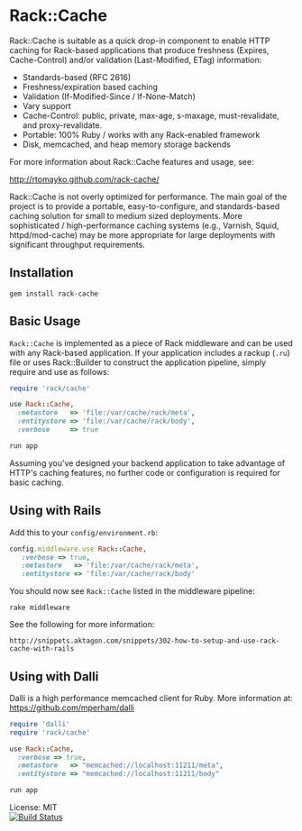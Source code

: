 Rack::Cache
===========

Rack::Cache is suitable as a quick drop-in component to enable HTTP caching for
Rack-based applications that produce freshness (Expires, Cache-Control) and/or
validation (Last-Modified, ETag) information:

  * Standards-based (RFC 2616)
  * Freshness/expiration based caching
  * Validation (If-Modified-Since / If-None-Match)
  * Vary support
  * Cache-Control: public, private, max-age, s-maxage, must-revalidate,
    and proxy-revalidate.
  * Portable: 100% Ruby / works with any Rack-enabled framework
  * Disk, memcached, and heap memory storage backends

For more information about Rack::Cache features and usage, see:

http://rtomayko.github.com/rack-cache/

Rack::Cache is not overly optimized for performance. The main goal of the
project is to provide a portable, easy-to-configure, and standards-based
caching solution for small to medium sized deployments. More sophisticated /
high-performance caching systems (e.g., Varnish, Squid, httpd/mod-cache) may be
more appropriate for large deployments with significant throughput requirements.

Installation
------------

    gem install rack-cache

Basic Usage
-----------

`Rack::Cache` is implemented as a piece of Rack middleware and can be used with
any Rack-based application. If your application includes a rackup (`.ru`) file
or uses Rack::Builder to construct the application pipeline, simply require
and use as follows:

```Ruby
require 'rack/cache'

use Rack::Cache,
  :metastore   => 'file:/var/cache/rack/meta',
  :entitystore => 'file:/var/cache/rack/body',
  :verbose     => true

run app
```

Assuming you've designed your backend application to take advantage of HTTP's
caching features, no further code or configuration is required for basic
caching.

Using with Rails
----------------

Add this to your `config/environment.rb`:

```Ruby
config.middleware.use Rack::Cache,
   :verbose => true,
   :metastore   => 'file:/var/cache/rack/meta',
   :entitystore => 'file:/var/cache/rack/body'
```

You should now see `Rack::Cache` listed in the middleware pipeline:

    rake middleware

See the following for more information:

    http://snippets.aktagon.com/snippets/302-how-to-setup-and-use-rack-cache-with-rails

Using with Dalli
----------------

Dalli is a high performance memcached client for Ruby.
More information at: https://github.com/mperham/dalli

```Ruby
require 'dalli'
require 'rack/cache'

use Rack::Cache,
  :verbose => true,
  :metastore   => "memcached://localhost:11211/meta",
  :entitystore => "memcached://localhost:11211/body"

run app
```

License: MIT<br/>
[![Build Status](https://travis-ci.org/rtomayko/rack-cache.png)](https://travis-ci.org/rtomayko/rack-cache)

